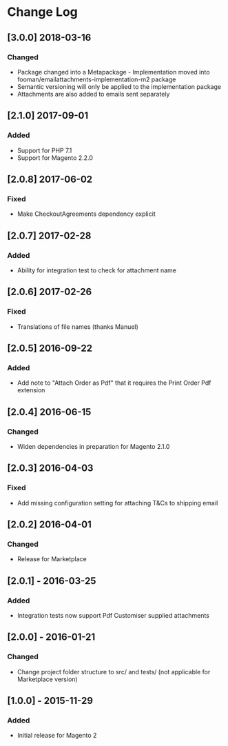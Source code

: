# Change Log

## [3.0.0] 2018-03-16
### Changed
- Package changed into a Metapackage - Implementation moved into fooman/emailattachments-implementation-m2 package
- Semantic versioning will only be applied to the implementation package
- Attachments are also added to emails sent separately

## [2.1.0] 2017-09-01
### Added
- Support for PHP 7.1
- Support for Magento 2.2.0

## [2.0.8] 2017-06-02
### Fixed
- Make CheckoutAgreements dependency explicit

## [2.0.7] 2017-02-28
### Added
- Ability for integration test to check for attachment name

## [2.0.6] 2017-02-26
### Fixed
- Translations of file names (thanks Manuel)

## [2.0.5] 2016-09-22
### Added
- Add note to "Attach Order as Pdf" that it requires the Print Order Pdf extension

## [2.0.4] 2016-06-15
### Changed
- Widen dependencies in preparation for Magento 2.1.0

## [2.0.3] 2016-04-03
### Fixed
- Add missing configuration setting for attaching T&Cs to shipping email

## [2.0.2] 2016-04-01
### Changed
- Release for Marketplace

## [2.0.1] - 2016-03-25
### Added
- Integration tests now support Pdf Customiser supplied attachments

## [2.0.0] - 2016-01-21
### Changed
- Change project folder structure to src/ and tests/ (not applicable for Marketplace version)

## [1.0.0] - 2015-11-29
### Added
- Initial release for Magento 2
